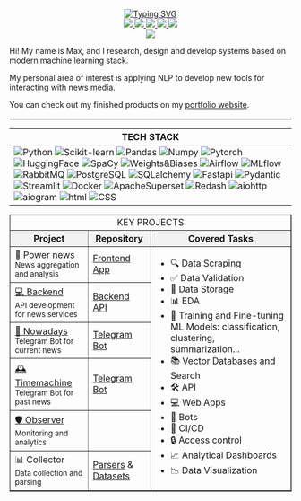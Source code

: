 <p align="center">

<a href="https://github.com/data-silence">
    <img src="https://readme-typing-svg.demolab.com?font=Georgia&size=14&color=FFFFFFFF&center=true&duration=2000&pause=100&multiline=true&width=500&height=50&lines=ML%20%7C%20NLP%20%7C%20AI;Research%20%7C%20Development" alt="Typing SVG" />
</a>

<br/>

<a href="https://data-silence.com">
    <img src="https://custom-icon-badges.demolab.com/badge/Portfolio-black?style=flat-square&logo=home&logoSource=feather">
</a>
<a href="https://www.overleaf.com/read/zddtmmwfnhtg#48c36e">
    <img src="https://custom-icon-badges.demolab.com/badge/CV-black?style=flat-square&logo=user&logoSource=feather">
</a>  
<a href="https://huggingface.co/data-silence">
    <img src="https://img.shields.io/badge/%F0%9F%A4%97%20Hugging%20Face-black">
</a>
<a href="https://t.me/data_silence">
    <img src="https://img.shields.io/badge/-Telegram-black?style=flat-square&logo=Telegram&logoColor=white">
</a>
<a href="mailto:job@data-silence.com">
    <img src="https://custom-icon-badges.demolab.com/badge/Email-black.svg?logo=mail&logoSource=feather">
</a>

<br/> 

<a href="https://github.com/data-silence">
  <img src="https://github-stats-alpha.vercel.app/api?username=data-silence&cc=000000&tc=FFFFFF&ic=fff&bc=000">
</a>

</p>


Hi! My name is Max, and I research, design and develop systems based on modern machine learning stack.

My personal area of interest is  applying NLP to develop new tools for interacting with news media.

You can check out my finished products on my [portfolio website](https://data-silence.com/).


[//]: # (<table border="1" cellpadding="10" cellspacing="0" style="width: 100%;">)

[//]: # ()
[//]: # ()
[//]: # (  <tr>)

[//]: # (    <th colspan="2" align="center"><b>TECH STACK</b></th>)

[//]: # (  </tr>)

[//]: # (<tr style="background-color: #f2f2f2;">)

[//]: # (        <th>Category</th>)

[//]: # (        <th>Tools</th>)

[//]: # (    </tr>)

[//]: # (  <tr>)

[//]: # (    <td><b>Programming languages</b></td>)

[//]: # (    <td>)

[//]: # (      <img src="https://img.shields.io/badge/Python-black?style=flat-square&logo=Python" alt="Python">)

[//]: # (      <img src="https://custom-icon-badges.demolab.com/badge/SQL-black.svg?logo=database&logoSource=feather">)

[//]: # (      <img src="https://img.shields.io/badge/HTML-e34c26?logoColor=white&color=black&style=flat&logo=html5&logoColor=black" alt="HTML">)

[//]: # (      <img src="https://img.shields.io/badge/CSS-563d7c?logoColor=white&color=black&style=flat&logo=css3&logoColor=black" alt="CSS">)

[//]: # (    </td>)

[//]: # (  </tr>)

[//]: # ()
[//]: # (  <tr>)

[//]: # (    <td><b>Machine Learning Libraries</b></td>)

[//]: # (    <td>)

[//]: # (      <img src="https://img.shields.io/badge/Pytorch-black?style=flat-square&logo=Pytorch" alt="PyTorch">)

[//]: # (      <img src="https://img.shields.io/badge/HuggingFace-black?style=flat-square&logo=HuggingFace" alt="Hugging Face">)

[//]: # (      <img src="https://img.shields.io/badge/SpaCy-black?style=flat-square&logo=SpaCy" alt="Spacy">)

[//]: # (      <img src="https://img.shields.io/badge/Scikit--learn-black?style=flat-square&logo=Scikit-learn" alt="Scikit-learn">)

[//]: # (      <img src="https://img.shields.io/badge/Pandas-black?style=flat-square&logo=Pandas" alt="Pandas">)

[//]: # (      <img src="https://img.shields.io/badge/Numpy-black?style=flat-square&logo=Numpy" alt="NumPy">)

[//]: # (    </td>)

[//]: # (  </tr>)

[//]: # ()
[//]: # (  <tr>)

[//]: # (    <td><b>MLOps Tools</b></td>)

[//]: # (    <td>)

[//]: # (      <img src="https://img.shields.io/badge/Airflow-black?style=flat-square&logo=Apache-Airflow" alt="Airflow">)

[//]: # (      <img src="https://img.shields.io/badge/MLflow-black?style=flat-square&logo=MLflow" alt="MLflow">)

[//]: # (      <img src="https://img.shields.io/badge/Weights&amp;Biases-black?style=flat-square&logo=weightsandbiases" alt="Weights & Biases">)

[//]: # (    </td>)

[//]: # (  </tr>)

[//]: # ()
[//]: # (  <tr>)

[//]: # (    <td><b>Database Tools</b></td>)

[//]: # (    <td>)

[//]: # (      <img src="https://img.shields.io/badge/PostgreSQL-black?style=flat-square&logo=PostgreSQL" alt="PostgreSQL">)

[//]: # (      <img src="https://img.shields.io/badge/SQLalchemy-black?style=flat-square&logo=sqlalchemy" alt="SQLAlchemy">)

[//]: # (      <img src="https://img.shields.io/badge/Postman-black?style=flat-square&logo=Postman" alt="Postman">)

[//]: # (    </td>)

[//]: # (  </tr>)

[//]: # ()
[//]: # (  <tr>)

[//]: # (    <td><b>Web Development Tools</b></td>)

[//]: # (    <td>)

[//]: # (      <img src="https://img.shields.io/badge/Fastapi-black?style=flat-square&logo=fastapi" alt="FastAPI">)

[//]: # (      <img src="https://img.shields.io/badge/Pydantic-black?style=flat-square&logo=pydantic" alt="Pydantic">)

[//]: # (      <img src="https://img.shields.io/badge/Streamlit-black?style=flat-square&logo=streamlit" alt="Streamlit">)

[//]: # (    </td>)

[//]: # (  </tr>)

[//]: # ()
[//]: # (  <tr>)

[//]: # (    <td><b>Data Visualization Tools</b></td>)

[//]: # (    <td>)

[//]: # (      <img src="https://img.shields.io/badge/Apache_Superset-black?style=flat-square&logo=apache-superset" alt="Apache Superset">)

[//]: # (      <img src="https://img.shields.io/badge/Redash-black?style=flat-square&logo=redash" alt="Redash">)

[//]: # (      <img src="https://img.shields.io/badge/Plotly-black?style=flat-square&logo=plotly" alt="Plotly">)

[//]: # (    </td>)

[//]: # (  </tr>)

[//]: # ()
[//]: # (  <tr>)

[//]: # (    <td><b>Other Tools</b></td>)

[//]: # (    <td>)

[//]: # (      <img src="https://img.shields.io/badge/Docker-black?style=flat-square&logo=docker" alt="Docker">)

[//]: # (      <img src="https://img.shields.io/badge/Git-black?style=flat-square&logo=git" alt="Git">)

[//]: # (    </td>)

[//]: # (  </tr>)

[//]: # ()
[//]: # (</table>)


                            
<table border="1" cellpadding="10" cellspacing="0">

| <b align="left">TECH STACK</b>                                                                                                                                                                                                                                                                                                                                                                                                                                                                                                                                                                                                                                                                                                                                                                                                                                                                                                                                                                                                                                                                                                                                                                                                                                                                                                                                                                                                                                                                                                                                                                                                                                                                                                                                                                                                                                                                                                                                                                                                                                                                                                                                                                         |
|--------------------------------------------------------------------------------------------------------------------------------------------------------------------------------------------------------------------------------------------------------------------------------------------------------------------------------------------------------------------------------------------------------------------------------------------------------------------------------------------------------------------------------------------------------------------------------------------------------------------------------------------------------------------------------------------------------------------------------------------------------------------------------------------------------------------------------------------------------------------------------------------------------------------------------------------------------------------------------------------------------------------------------------------------------------------------------------------------------------------------------------------------------------------------------------------------------------------------------------------------------------------------------------------------------------------------------------------------------------------------------------------------------------------------------------------------------------------------------------------------------------------------------------------------------------------------------------------------------------------------------------------------------------------------------------------------------------------------------------------------------------------------------------------------------------------------------------------------------------------------------------------------------------------------------------------------------------------------------------------------------------------------------------------------------------------------------------------------------------------------------------------------------------------------------------------------------|
| ![Python](https://img.shields.io/badge/Python-black?style=flat-square&logo=Python) ![Scikit-learn](https://img.shields.io/badge/Scikit--learn-black?style=flat-square&logo=Scikit-learn) ![Pandas](https://img.shields.io/badge/Pandas-black?style=flat-square&logo=Pandas) ![Numpy](https://img.shields.io/badge/Numpy-black?style=flat-square&logo=Numpy) ![Pytorch](https://img.shields.io/badge/Pytorch-black?style=flat-square&logo=Pytorch) ![HuggingFace](https://img.shields.io/badge/HuggingFace-black?style=flat-square&logo=HuggingFace) ![SpaCy](https://img.shields.io/badge/SpaCy-black?style=flat-square&logo=SpaCy) ![Weights&Biases](https://img.shields.io/badge/Weights&Biases-black?style=flat-square&logo=weightsandbiases) ![Airflow](https://img.shields.io/badge/Airflow-black?style=flat-square&logo=Apache-Airflow) ![MLflow](https://img.shields.io/badge/MLflow-black?style=flat-square&logo=MLflow) ![RabbitMQ](https://img.shields.io/badge/RabbitMQ-black?style=flat-square&logo=RabbitMQ) ![PostgreSQL](https://img.shields.io/badge/PostgreSQL-black?style=flat-square&logo=PostgreSQL) ![SQLalchemy](https://img.shields.io/badge/SQLalchemy-black?style=flat-square&logo=sqlalchemy) ![Fastapi](https://img.shields.io/badge/Fastapi-black?style=flat-square&logo=fastapi) ![Pydantic](https://img.shields.io/badge/Pydantic-black?style=flat-square&logo=Pydantic) ![Streamlit](https://img.shields.io/badge/Streamlit-black?style=flat-square&logo=Streamlit) ![Docker](https://img.shields.io/badge/Docker-black?style=flat-square&logo=Docker) ![ApacheSuperset](https://img.shields.io/badge/Apache_Superset-black?style=flat-square&logo=Apache-Superset) ![Redash](https://img.shields.io/badge/Redash-black?style=flat-square&logo=Redash) ![aiohttp](https://img.shields.io/badge/aiohttp-black?style=flat-square&logo=aiohttp) ![aiogram](https://img.shields.io/badge/aiogram-black?style=flat-square&logo=aiogram) ![html](https://img.shields.io/badge/HTML-e34c26?logoColor=white&color=black&style=flat&logo=html5&logoColor=black) ![CSS](https://img.shields.io/badge/CSS-563d7c?logoColor=white&color=black&style=flat&logo=css3&logoColor=black) |


<table border="1" cellpadding="10" cellspacing="0">

<tr>
    <td colspan="3" align="center">KEY PROJECTS</td>
</tr>
<tr style="background-color: #f2f2f2;">
        <th>Project</th>
        <th>Repository</th>
        <th align="center">Covered Tasks</th>
    </tr>
    <tr>
        <td><a href="http://news.anti-smi.com">📰 Power news</a><br><small>News aggregation and analysis</small></td>
        <td><a href="https://github.com/data-silence/antiSMI-app">Frontend App</a></td>
        <td rowspan="6">
            <ul>
                <li>🔍 Data Scraping</li>
                <li>✅ Data Validation</li>
                <li>💾 Data Storage</li>
                <li>📊 EDA</li>
                <li>🤖 Training and Fine-tuning ML Models: classification, clustering, summarization...</li>
                <li>📚 Vector Databases and Search</li>
                <li>🛠 API</li>
                <li>💻 Web Apps</li>
                <li>🤖 Bots</li>
                <li>🔄 CI/CD</li>
                <li>🔒 Access control</li>
                <li>📈 Analytical Dashboards</li>
                <li>📉 Data Visualization</li>
            </ul>
        </td>
    </tr>
    <tr>
        <td><a href="http://api.anti-smi.com">💻 Backend</a><br><small>API development for news services</small></td>
        <td><a href="https://github.com/data-silence/antiSMI-backend">Backend API</a></td>
    </tr>
    <tr>
        <td><a href="https://t.me/antiSMI_bot">📱 Nowadays</a><br><small>Telegram Bot for current news</small></td>
        <td><a href="https://github.com/data-silence/antiSMI-Bot">Telegram Bot</a></td>
    </tr>
    <tr>
        <td><a href="https://t.me/time_mashine_bot">🕰️ Timemachine</a><br><small>Telegram Bot for past news</small></td>
        <td><a href="https://github.com/data-silence/timemachine">Telegram Bot</a></td>
    </tr>
    <tr>
        <td><a href="http://observer.anti-smi.com/">🛡️ Observer</a><br><small>Monitoring and analytics</small></td>
        <td></td>
    </tr>
    <tr>
        <td>📊 Collector<br><small>Data collection and parsing</small></td>
        <td><a href="https://github.com/data-silence/antiSMI-Collector">Parsers</a> & <a href="https://github.com/data-silence/Media-Datasets-Parsers">Datasets</a></td>
    </tr>
</table>

